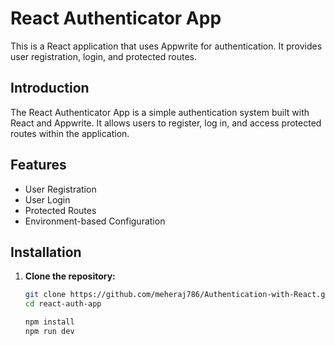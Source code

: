 # React Authenticator App

This is a React application that uses Appwrite for authentication. It provides user registration, login, and protected routes.

## Introduction

The React Authenticator App is a simple authentication system built with React and Appwrite. It allows users to register, log in, and access protected routes within the application.

## Features

- User Registration
- User Login
- Protected Routes
- Environment-based Configuration

## Installation

1. **Clone the repository:**
   ```sh
   git clone https://github.com/meheraj786/Authentication-with-React.git
   cd react-auth-app

   npm install
   npm run dev


